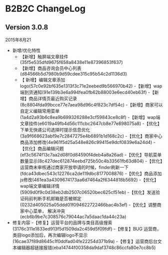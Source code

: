 # B2B2C ChangeLog

## Version 3.0.8
2015年8月21

- 新增/优化特性
	- 【新增】触屏端文章挂件(35f5e535dfd9675f658a8438e11e87396853f637)
	- 【新增】商品咨询会员中心列表(d84566b5d7980b9d59cdee315c95b54c2d1136d3)
	- 【 新增】编辑文章添加logo(57c0e92bf635e1313f3c71e2eebed9b566970b42)
        -【新增】wap端到货通知(91e139b3e6a994fea0fb62b88003e6ecd40eb63f)
   -【新增】商品详情页最近购买记录(8c8804fda99bcce77e7aea98d96c4f823c7df54c)
   -【新增】商家可以自定义编辑常用菜单(1a4d2a93b6c8ea9b699326288e3cf59843ce8c8f)
   -【新增】wap端文章挂件(e6019a49fb4d56c111cbc2647cb8e77e898075a8)
   -【优化】下单无快递公司选择时提示信息优化(3a9f668623abf9e7c2847275e4b6891b1d168c2c)
   -【优化】商家中心商品添加修改(4e961f5d25a548e826c99415e9dcf0839e6a24d4)
   -【优化】商品编辑问题(ef3c5674f13c7aa2d08f0d84590f4deb4a8a26ad)
   -【优化】导航菜单数量显示(8c427dec612874eebd725b50c4b33561fb63d804)
   -【优化】运营商未审核通过商家开放申请的时候，finder刷新一下(fdca43dbec543c12276ca2de119dbc8177008876)
   -【优化】商品添加js修改(461ea3a4309674173aa6d7464a2f6344818b5692)
   -【优化】wap端文章编辑详情(5909d0f9c0d38eb2db2507c06520bec625cf51eb)
   -【优化】发送验证码前判断手机邮箱是否被绑定(0232d405025a05ddd01f094622722466bac4b3ef)
   -【优化】调整商家中心菜单， 解决冲突(ecb6b9be7c308576c79044ac7a5daac1da44c23a)
- 修复内容
   -【修复】运营平台的品牌与类目高级搜索(3176c311e1833ed913f5d1509da2c459d5f09fdf)
   -【修复】BUG 运营商，类目logo添加后，再次编辑logo不显示(16cae37f89d8645c1f0ddfad04fe22254d371b9a)
   -【修复】运营商后台文本编辑器超链接报错(eba14744f00358da9daf3748c86ccfa80e7cc8b5)

